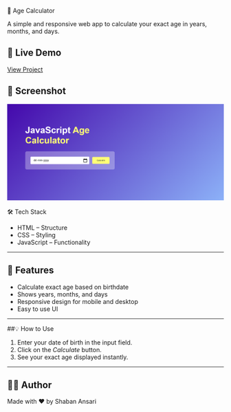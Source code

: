 📅 Age Calculator

A simple and responsive web app to calculate your exact age in years, months, and days.


## 🚀 Live Demo
[View Project](https://github.com/Shaban665/age-calculatorp)



## 📸 Screenshot
![App Screenshot](screenshot.png)



 🛠 Tech Stack
- HTML – Structure
- CSS – Styling
- JavaScript – Functionality

---

## 📌 Features
- Calculate exact age based on birthdate
- Shows years, months, and days
- Responsive design for mobile and desktop
- Easy to use UI

---

##💡 How to Use
1. Enter your date of birth in the input field.
2. Click on the *Calculate* button.
3. See your exact age displayed instantly.

---

## 👨‍💻 Author
Made with ❤ by Shaban Ansari
